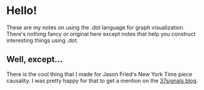 # Hello!

These are my notes on using the .dot language for graph visualization.
There's nothing fancy or original here except notes that help you construct
interesting things using .dot.

## Well, except...

There is the cool thing that I made for Jason Fried's New York Time piece
causality.  I was pretty happy for that to get a mention on the [37signals blog](https://signalvnoise.com/posts/3236-adam-hogan-put-together-a-deeply-insightful).


